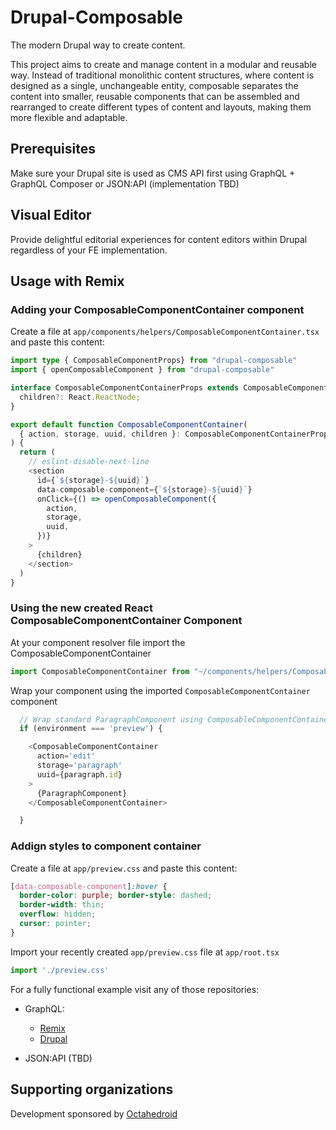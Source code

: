 # Drupal-Composable
The modern Drupal way to create content.

This project aims to create and manage content in a modular and reusable way. Instead of traditional monolithic content structures, where content is designed as a single, unchangeable entity, composable separates the content into smaller, reusable components that can be assembled and rearranged to create different types of content and layouts, making them more flexible and adaptable.

## Prerequisites

Make sure your Drupal site is used as CMS API first using GraphQL + GraphQL Composer or JSON:API (implementation TBD)

## Visual Editor 
Provide delightful editorial experiences for content editors within Drupal regardless of your FE implementation.

## Usage with Remix

### Adding your ComposableComponentContainer component

Create a file at `app/components/helpers/ComposableComponentContainer.tsx` and paste this content:

```typescript
import type { ComposableComponentProps} from "drupal-composable"
import { openComposableComponent } from "drupal-composable"

interface ComposableComponentContainerProps extends ComposableComponentProps {
  children?: React.ReactNode;
}

export default function ComposableComponentContainer(
  { action, storage, uuid, children }: ComposableComponentContainerProps
) {
  return (
    // eslint-disable-next-line
    <section
      id={`${storage}-${uuid}`}
      data-composable-component={`${storage}-${uuid}`}
      onClick={() => openComposableComponent({
        action,
        storage,
        uuid,
      })}
    >
      {children}
    </section>
  )
}
```

### Using the new created React ComposableComponentContainer Component

At your component resolver file import the ComposableComponentContainer

```typescript
import ComposableComponentContainer from "~/components/helpers/ComposableComponentContainer";
```

Wrap your component using the imported `ComposableComponentContainer` component

```typescript
  // Wrap standard ParagraphComponent using ComposableComponentContainer wrapper
  if (environment === 'preview') {

    <ComposableComponentContainer
      action='edit'
      storage='paragraph'
      uuid={paragraph.id}
    >
      {ParagraphComponent}
    </ComposableComponentContainer>

  }
```

### Addign styles to component container

Create a file at `app/preview.css` and paste this content:

```css
[data-composable-component]:hover {
  border-color: purple; border-style: dashed;
  border-width: thin;
  overflow: hidden;
  cursor: pointer;
}
```

Import your recently created `app/preview.css` file at `app/root.tsx`

```typescript
import './preview.css'
```

For a fully functional example visit any of those repositories:
- GraphQL:
  - [Remix](https://github.com/octahedroid/drupal-remix/tree/main/examples/graphql)
  - [Drupal]()

- JSON:API (TBD)

## Supporting organizations

Development sponsored by [Octahedroid](https://octahedroid.com/)
